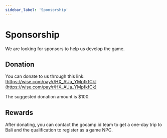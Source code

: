 ```yaml
---
sidebar_label: 'Sponsorship'
---
```


# Sponsorship

We are looking for sponsors to help us develop the game.

## Donation

You can donate to us through this link: [https://wise.com/pay/r/HX_AUa_YMpfkfCk](https://wise.com/pay/r/HX_AUa_YMpfkfCk)

The suggested donation amount is $100.

## Rewards

After donating, you can contact the gocamp.id team to get a one-day trip to Bali and the qualification to register as a game NPC.
